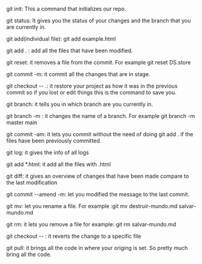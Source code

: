 
git init: This a command that initializes our repo.

git status: It gives you the status of your changes and the branch that you are currently in.

git add(individual file): git add example.html

git add . : add all the files that have been modified.

git reset: it removes a file from the commit. For example
git reset DS.store

git commit -m: it commit all the changes that are in stage.

git checkout -- .: it restore your project as how it was in the previous commit so if you lost or edit things this is the command to save you.

git branch: it tells you in which branch are you currently in.

git branch -m : it changes the name of a branch. For example  git branch -m master main

git commit -am: it lets you commit without the need of doing git add . if the files have been previously committed.

git log: it gives the info of all logs

git add *.html: it add all the files with .html

git diff: it gives an overview of changes that have been made compare to the last modification

git  commit --amend -m: let you modified the message to the last commit.

git mv: let you rename a file. For example :git mv destruir-mundo.md salvar-mundo.md

git rm: it lets you remove a file for example: git rm salvar-mundo.md

git checkout -- <file name>: it reverts the change to a specific file

git pull: it brings all the code in where your origing is set. So pretty much bring all the code.





